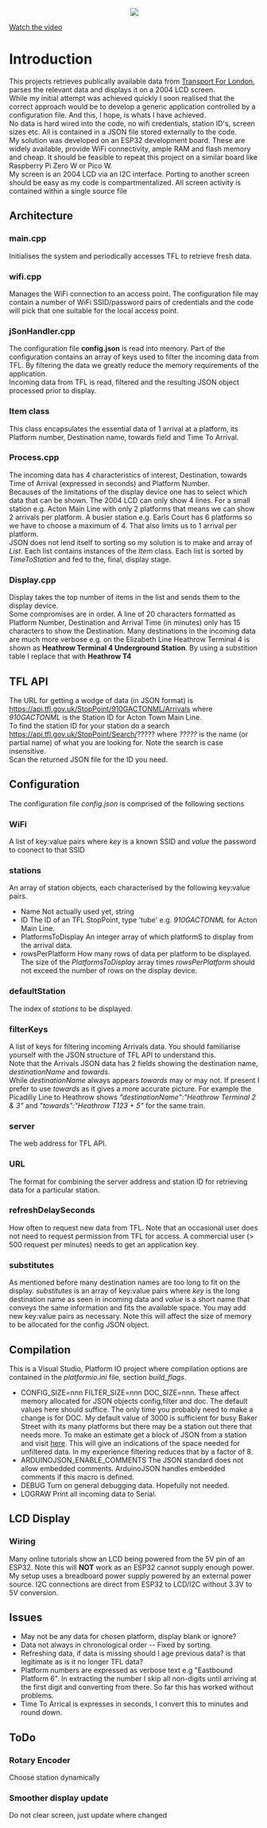 <p align="center"><img src="images/setup.jpg"></p>

[Watch the video](https://youtu.be/iu9-asFMyhk)
# Introduction
This projects retrieves publically available data from [Transport For London](https://api-portal.tfl.gov.uk/apis), parses the relevant data and displays it on a 2004 LCD screen.  
While my initial attempt was achieved quickly I soon realised that the correct approach would be to develop a generic application controlled by a configuration file. And this, I hope, is whats I have achieved.  
No data is hard wired into the code, no wifi credentials, station ID's, screen sizes etc. All is contained in a JSON file stored externally to the code.  
My solution was developed on an ESP32 development board. These are widely available, provide WiFi connectivity, ample RAM and flash memory and cheap. It should be feasible to repeat this project on a similar board like Raspberry Pi Zero W or Pico W.  
My screen is an 2004 LCD via an I2C interface. Porting to another screen should be easy as my code is compartmentalized. All screen activity is contained within a single source file
## Architecture
### main.cpp
Initialises the system and periodically accesses TFL to retrieve fresh data.
### wifi.cpp
Manages the WiFi connection to an access point. The configuration file may contain a number of WiFi SSID/password pairs of credentials and the code will pick that one suitable for the local access point.
### jSonHandler.cpp
The configuration file <b>config.json</b> is read into memory. Part of the configuration contains an array of keys used to filter the incoming data from TFL. By filtering the data we greatly reduce the memory requirements of the application.  
Incoming data from TFL is read, filtered and the resulting JSON object processed prior to display.
### Item class
This class encapsulates the essential data of 1 arrival at a platform, its Platform number, Destination name, towards field and Time To Arrival.
### Process.cpp
The incoming data has 4 characteristics of interest, Destination, towards Time of Arrival (expressed in seconds) and Platform Number.  
Becauses of the limitations of the display device one has to select which data that can be shown. The 2004 LCD can only show 4 lines. For a small station e.g. Acton Main Line with only 2 platforms that means we can show 2 arrivals per platform. A busier station e.g. Earls Court has 6 platforms so we have to choose a maximum of 4. That also limits us to 1 arrival per platform.  
JSON does not lend itself to sorting so my solution is to make and array of *List*. Each list contains instances of the *Item* class. Each list is sorted by *TimeToStation* and fed to the, final, display stage.
### Display.cpp
Display takes the top number of items in the list and sends them to the display device.  
Some compromises are in order. A line of 20 characters formatted as Platform Number, Destination and Arrival Time (in minutes) only has 15 characters to show the Destination. Many destinations in the incoming data are much more verbose e.g. on the Elizabeth Line Heathrow Terminal 4 is shown as <b>Heathrow Terminal 4 Underground Station</b>. By using a substition table I replace that with <b>Heathrow T4</b>
## TFL API
The URL for getting a wodge of data (in JSON format) is https://api.tfl.gov.uk/StopPoint/910GACTONML/Arrivals where *910GACTONML* is the Station ID for Acton Town Main Line.  
To find the station ID for your station do a search https://api.tfl.gov.uk/StopPoint/Search/????? where *?????* is the name (or partial name) of what you are looking for. Note the search is case insensitive.  
Scan the returned JSON file for the ID you need.
## Configuration
The configuration file *config.json* is comprised of the following sections
### WiFi
A list of key:value pairs where *key* is a known SSID and *value* the password to coonect to that SSID
### stations
An array of station objects, each characterised by the following key:value pairs.
- Name   Not actually used yet, string
- ID The ID of an TFL StopPoint, type 'tube' e.g. *910GACTONML* for Acton Main Line.
- PlatformsToDisplay An integer array of which platformS to display from the arrival data.
- rowsPerPlatform How many rows of data per platform to be displayed.  The size of the *PlatformsToDisplay* array times *rowsPerPlatform* should not exceed the number of rows on the display device.
### defaultStation
The index of *stations* to be displayed.   
### filterKeys
A list of keys for filtering incoming Arrivals data. You should familiarise yourself with the JSON structure of TFL API to understand this.  
Note that the Arrivals JSON data has 2 fields showing the destination name, *destinationName* and *towards*.  
While *destinationName* always appears *towards* may or may not. If present I prefer to use *towards* as it gives a more accurate picture. For example the Picadilly Line to Heathrow shows *"destinationName":"Heathrow Terminal 2 & 3"* and *"towards":"Heathrow T123 + 5"* for the same train.
### server
The web address for TFL API.
### URL
The format for combining the server address and station ID for retrieving data for a particular station.
### refreshDelaySeconds
How often to request new data from TFL. Note that an occasional user does not need to request permission from TFL for access. A commercial user (> 500 request per minutes) needs to get an application key.
### substitutes
As mentioned before many destination names are too long to fit on the display. *substitutes* is an array of key:value pairs where *key* is the long destination name as seen in incoming data and *value* is a short name that conveys the same information and fits the available space. You may add new key:value pairs as necessary. Note this will affect the size of memory to be allocated for the config JSON object.
## Compilation
This is a Visual Studio, Platform IO project where compilation options are contained in the *platformio.ini* file, section *build_flags*.  
- CONFIG_SIZE=nnn FILTER_SIZE=nnn DOC_SIZE=nnn. These affect memory allocated for JSON objects config,filter and doc. The default values here should suffice. The only time you probably need to make a change is for DOC. My default value of 3000 is sufficient for busy Baker Street with its many platforms but there may be a station out there that needs more. To make an estimate get a block of JSON from a station and visit [here](https://arduinojson.org/v6/assistant/#/step1). This will give an indications of the space needed for unfiltered data. In my experience filtering reduces that by a factor of 8.
- ARDUINOJSON_ENABLE_COMMENTS The JSON standard does not allow embedded comments. ArduinoJSON handles embedded comments if this macro is defined.
- DEBUG Turn on general debugging data. Hopefully not needed.
- LOGRAW Print all incoming data to Serial.
## LCD Display
### Wiring
Many online tutorials show an LCD being powered from the 5V pin of an ESP32. Note this will <b>NOT</b> work as an ESP32 cannot supply enough power. My setup uses a breadboard power supply powered by an external power source. I2C connections are direct from ESP32 to LCD/I2C without 3.3V to 5V conversion.
## Issues 
- May not be any data for chosen platform, display blank or ignore? 
- Data not always in chronological order -- Fixed by sorting.  
- Refreshing data, if data is missing should I age previous data?  is that legitimate as is it no longer TFL data? 
- Platform numbers are expressed as verbose text e.g "Eastbound Platform 6". In extracting the number I skip all non-digits until arriving at the first digit and converting from there. So far this has worked without problems.  
- Time To Arrical is expresses in seconds, I convert this to minutes and round down.
## ToDo
### Rotary Encoder
Choose station dynamically
### Smoother display update
Do not clear screen, just update where changed

